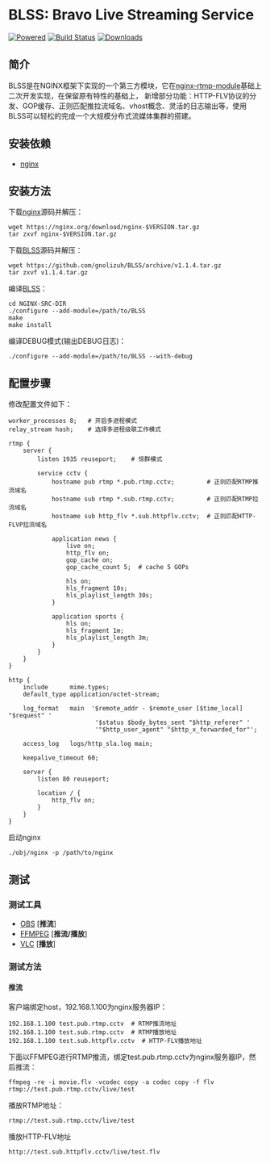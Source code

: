 
# BLSS: Bravo Live Streaming Service 

[![Powered][1]][2] [![Build Status][3]][4] [![Downloads][5]][6]

[1]: https://img.shields.io/badge/nginx--rtmp--module-Powered-blue.svg
[2]: https://github.com/arut/nginx-rtmp-module
[3]: https://travis-ci.org/gnolizuh/BLSS.svg?branch=master
[4]: https://travis-ci.org/gnolizuh/BLSS
[5]: https://img.shields.io/github/downloads/atom/atom/total.svg
[6]: https://github.com/gnolizuh/BLSS/releases

## 简介

BLSS是在NGINX框架下实现的一个第三方模块，它在[nginx-rtmp-module](https://github.com/arut/nginx-rtmp-module)基础上二次开发实现，在保留原有特性的基础上，
新增部分功能：HTTP-FLV协议的分发、GOP缓存、正则匹配推拉流域名、vhost概念、灵活的日志输出等，使用BLSS可以轻松的完成一个大规模分布式流媒体集群的搭建。

## 安装依赖

- [nginx](https://nginx.org/)

## 安装方法

下载[nginx](https://nginx.org/)源码并解压：

    wget https://nginx.org/download/nginx-$VERSION.tar.gz
    tar zxvf nginx-$VERSION.tar.gz

下载[BLSS](https://github.com/gnolizuh/BLSS/releases)源码并解压：

    wget https://github.com/gnolizuh/BLSS/archive/v1.1.4.tar.gz
    tar zxvf v1.1.4.tar.gz

编译[BLSS](https://github.com/gnolizuh/BLSS/releases)：

    cd NGINX-SRC-DIR
    ./configure --add-module=/path/to/BLSS
    make
    make install

编译DEBUG模式(输出DEBUG日志)：

    ./configure --add-module=/path/to/BLSS --with-debug

## 配置步骤

修改配置文件如下：

    worker_processes 8;   # 开启多进程模式
    relay_stream hash;    # 选择多进程级联工作模式

    rtmp {
        server {
            listen 1935 reuseport;    # 惊群模式

            service cctv {
                hostname pub rtmp *.pub.rtmp.cctv;         # 正则匹配RTMP推流域名
                hostname sub rtmp *.sub.rtmp.cctv;         # 正则匹配RTMP拉流域名
                hostname sub http_flv *.sub.httpflv.cctv;  # 正则匹配HTTP-FLVP拉流域名

                application news {
                    live on;
                    http_flv on;
                    gop_cache on;
                    gop_cache_count 5;  # cache 5 GOPs

                    hls on;
                    hls_fragment 10s;
                    hls_playlist_length 30s;
                }

                application sports {
                    hls on;
                    hls_fragment 1m;
                    hls_playlist_length 3m;
                }
            }
        }
    }
    
    http {
        include      mime.types;
        default_type application/octet-stream;

        log_format   main  '$remote_addr - $remote_user [$time_local] "$request" '
                            '$status $body_bytes_sent "$http_referer" '
                            '"$http_user_agent" "$http_x_forwarded_for"';

        access_log   logs/http_sla.log main;

        keepalive_timeout 60;

        server {
            listen 80 reuseport;

            location / {
                http_flv on;
            }
        }
    }

启动nginx

    ./obj/nginx -p /path/to/nginx

## 测试

### 测试工具

- [OBS](https://obsproject.com/) [**推流**]
- [FFMPEG](https://ffmpeg.org/) [**推流/播放**]
- [VLC](http://www.videolan.org/vlc/) [**播放**]

### 测试方法

#### 推流

客户端绑定host，192.168.1.100为nginx服务器IP：

    192.168.1.100 test.pub.rtmp.cctv  # RTMP推流地址
    192.168.1.100 test.sub.rtmp.cctv  # RTMP播放地址
    192.168.1.100 test.sub.httpflv.cctv  # HTTP-FLV播放地址

下面以FFMPEG进行RTMP推流，绑定test.pub.rtmp.cctv为nginx服务器IP，然后推流：

    ffmpeg -re -i movie.flv -vcodec copy -a codec copy -f flv rtmp://test.pub.rtmp.cctv/live/test

播放RTMP地址：

    rtmp://test.sub.rtmp.cctv/live/test

播放HTTP-FLV地址

    http://test.sub.httpflv.cctv/live/test.flv
